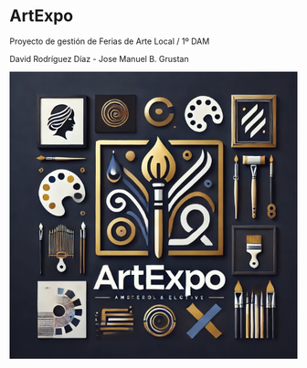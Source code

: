 # ArtExpo
Proyecto de gestión de Ferias de Arte Local / 1º DAM 

David Rodríguez Díaz - Jose Manuel B. Grustan


![ArtExpo](HTML%20y%20SQL%2Fpictures%2FArtExpo.png)